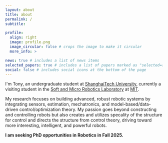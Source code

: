 ```yaml
---
layout: about
title: about
permalink: /
subtitle:

profile:
  align: right
  image: profile.png
  image_circular: false # crops the image to make it circular
  more_info: >

news: true # includes a list of news items
selected_papers: true # includes a list of papers marked as "selected={true}"
social: false # includes social icons at the bottom of the page
---
```


I'm Tony, an undergraduate student at [ShanghaiTech University](https://www.shanghaitech.edu.cn/), currently a visiting student in the [Soft and Micro Robotics Laboratory](https://smrl.mit.edu/) at [MIT](https://mit.edu/).

My research focuses on building advanced, robust robotic systems by integrating sensors, estimation, mechatronics, and model-based/data-driven control/optimization theory. My passion goes beyond constructing and controlling robots but also creates and utilizes specality of the structure for control and directs the structure from control theory, driving toward more interesting, intelligent, and powerful robots.

**I am seeking PhD opportunities in Robotics in Fall 2025.**
 